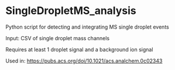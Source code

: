 # SingleDropletMS_analysis
Python script for detecting and integrating MS single droplet events

Input: CSV of single droplet mass channels

Requires at least 1 droplet signal and a background ion signal

Used in: https://pubs.acs.org/doi/10.1021/acs.analchem.0c02343
